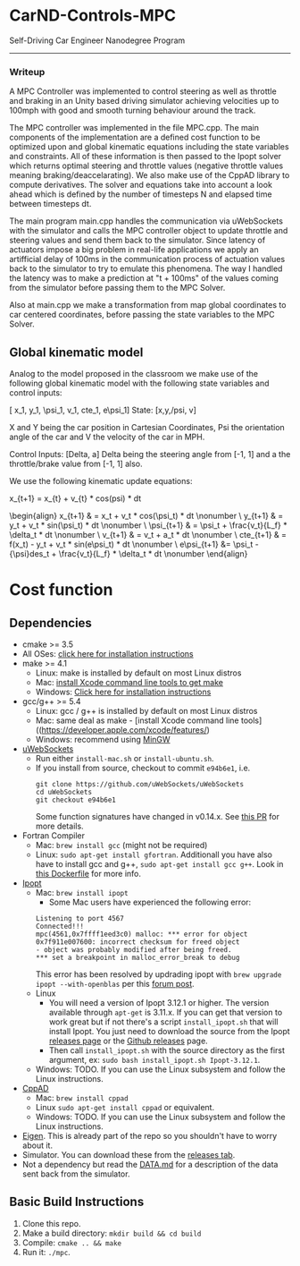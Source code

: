 # CarND-Controls-MPC
Self-Driving Car Engineer Nanodegree Program

---

### Writeup

A MPC Controller was implemented to control steering as well as throttle and braking in an Unity based driving simulator achieving velocities up to 100mph with good and smooth turning behaviour around the track.

The MPC controller was implemented in the file MPC.cpp. The main components of the implementation are a defined cost function to be optimized upon and global kinematic equations including the state variables and constraints. All of these information is then passed to the Ipopt solver which returns optimal steering and throttle values (negative throttle values meaning braking/deaccelarating). We also make use of the CppAD library to compute derivatives. The solver and equations take into account a look ahead which is defined by the number of timesteps N and elapsed time between timesteps dt.

The main program main.cpp handles the communication via uWebSockets with the simulator and calls the MPC controller object to update throttle and steering values and send them back to the simulator. Since latency of actuators impose a big problem in real-life applications we apply an artifficial delay of 100ms in the communication process of actuation values back to the simulator to try to emulate this phenomena. The way I handled the latency was to make a prediction at "t + 100ms" of the values coming from the simulator before passing them to the MPC Solver.

Also at main.cpp we make a transformation from map global coordinates to car centered coordinates, before passing the state variables to the MPC Solver.

## Global kinematic model

Analog to the model proposed in the classroom we make use of the following global kinematic model with the following state variables and control inputs:

[ x_1, y_1, \psi_1, v_1, cte_1, e\psi_1]
State: [x,y,/psi, v]

X and Y being the car position in Cartesian Coordinates, Psi the orientation angle of the car and V the velocity of the car in MPH.

Control Inputs: [Delta, a]
Delta being the steering angle from [-1, 1] and a the throttle/brake value from [-1, 1] also.

We use the following kinematic update equations:

x_{t+1} = x_{t} + v_{t} * cos(psi) * dt

\begin{align}
x_{t+1} & = x_t + v_t * cos(\psi_t) * dt \nonumber \\
y_{t+1} & = y_t + v_t * sin(\psi_t) * dt \nonumber \\
\psi_{t+1} & = \psi_t + \frac{v_t}{L_f} * \delta_t * dt \nonumber \\
v_{t+1} & = v_t + a_t * dt \nonumber \\
cte_{t+1} & = f(x_t) - y_t + v_t * sin(e\psi_t) * dt \nonumber \\
e\psi_{t+1} &= \psi_t - {\psi}des_t + \frac{v_t}{L_f} * \delta_t * dt \nonumber
\end{align}
# Cost function



## Dependencies

* cmake >= 3.5
 * All OSes: [click here for installation instructions](https://cmake.org/install/)
* make >= 4.1
  * Linux: make is installed by default on most Linux distros
  * Mac: [install Xcode command line tools to get make](https://developer.apple.com/xcode/features/)
  * Windows: [Click here for installation instructions](http://gnuwin32.sourceforge.net/packages/make.htm)
* gcc/g++ >= 5.4
  * Linux: gcc / g++ is installed by default on most Linux distros
  * Mac: same deal as make - [install Xcode command line tools]((https://developer.apple.com/xcode/features/)
  * Windows: recommend using [MinGW](http://www.mingw.org/)
* [uWebSockets](https://github.com/uWebSockets/uWebSockets)
  * Run either `install-mac.sh` or `install-ubuntu.sh`.
  * If you install from source, checkout to commit `e94b6e1`, i.e.
    ```
    git clone https://github.com/uWebSockets/uWebSockets 
    cd uWebSockets
    git checkout e94b6e1
    ```
    Some function signatures have changed in v0.14.x. See [this PR](https://github.com/udacity/CarND-MPC-Project/pull/3) for more details.
* Fortran Compiler
  * Mac: `brew install gcc` (might not be required)
  * Linux: `sudo apt-get install gfortran`. Additionall you have also have to install gcc and g++, `sudo apt-get install gcc g++`. Look in [this Dockerfile](https://github.com/udacity/CarND-MPC-Quizzes/blob/master/Dockerfile) for more info.
* [Ipopt](https://projects.coin-or.org/Ipopt)
  * Mac: `brew install ipopt`
       +  Some Mac users have experienced the following error:
       ```
       Listening to port 4567
       Connected!!!
       mpc(4561,0x7ffff1eed3c0) malloc: *** error for object 0x7f911e007600: incorrect checksum for freed object
       - object was probably modified after being freed.
       *** set a breakpoint in malloc_error_break to debug
       ```
       This error has been resolved by updrading ipopt with
       ```brew upgrade ipopt --with-openblas```
       per this [forum post](https://discussions.udacity.com/t/incorrect-checksum-for-freed-object/313433/19).
  * Linux
    * You will need a version of Ipopt 3.12.1 or higher. The version available through `apt-get` is 3.11.x. If you can get that version to work great but if not there's a script `install_ipopt.sh` that will install Ipopt. You just need to download the source from the Ipopt [releases page](https://www.coin-or.org/download/source/Ipopt/) or the [Github releases](https://github.com/coin-or/Ipopt/releases) page.
    * Then call `install_ipopt.sh` with the source directory as the first argument, ex: `sudo bash install_ipopt.sh Ipopt-3.12.1`. 
  * Windows: TODO. If you can use the Linux subsystem and follow the Linux instructions.
* [CppAD](https://www.coin-or.org/CppAD/)
  * Mac: `brew install cppad`
  * Linux `sudo apt-get install cppad` or equivalent.
  * Windows: TODO. If you can use the Linux subsystem and follow the Linux instructions.
* [Eigen](http://eigen.tuxfamily.org/index.php?title=Main_Page). This is already part of the repo so you shouldn't have to worry about it.
* Simulator. You can download these from the [releases tab](https://github.com/udacity/self-driving-car-sim/releases).
* Not a dependency but read the [DATA.md](./DATA.md) for a description of the data sent back from the simulator.


## Basic Build Instructions


1. Clone this repo.
2. Make a build directory: `mkdir build && cd build`
3. Compile: `cmake .. && make`
4. Run it: `./mpc`.

